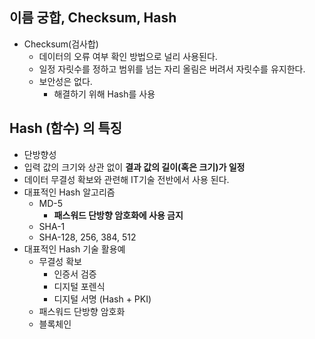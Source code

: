 ## 이름 궁합, Checksum, Hash
- Checksum(검사합)
	- 데이터의 오류 여부 확인 방법으로 널리 사용된다.
	- 일정 자릿수를 정하고 범위를 넘는 자리 올림은 버려서 자릿수를 유지한다.
	- 보안성은 없다.
		- 해결하기 위해 Hash를 사용

## Hash (함수) 의 특징
- 단방향성
- 입력 값의 크기와 상관 없이 **결과 값의 길이(혹은 크기)가 일정**
- 데이터 무결성 확보와 관련해 IT기술 전반에서 사용 된다.
- 대표적인 Hash 알고리즘
	- MD-5
		- **패스워드 단방향 암호화에 사용 금지**
	- SHA-1
	- SHA-128, 256, 384, 512
- 대표적인 Hash 기술 활용예
	- 무결성 확보
		- 인증서 검증
		- 디지털 포렌식
		- 디지털 서명 (Hash + PKI)
	- 패스워드 단방향 암호화
	- 블록체인